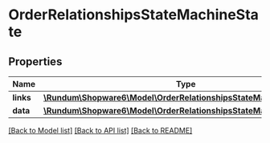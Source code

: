 # OrderRelationshipsStateMachineState

## Properties
Name | Type | Description | Notes
------------ | ------------- | ------------- | -------------
**links** | [**\Rundum\Shopware6\Model\OrderRelationshipsStateMachineStateLinks**](OrderRelationshipsStateMachineStateLinks.md) |  | [optional] 
**data** | [**\Rundum\Shopware6\Model\OrderRelationshipsStateMachineStateData**](OrderRelationshipsStateMachineStateData.md) |  | [optional] 

[[Back to Model list]](../../README.md#documentation-for-models) [[Back to API list]](../../README.md#documentation-for-api-endpoints) [[Back to README]](../../README.md)

